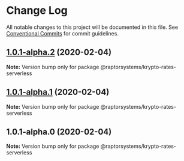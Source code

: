 # Change Log

All notable changes to this project will be documented in this file.
See [Conventional Commits](https://conventionalcommits.org) for commit guidelines.

## [1.0.1-alpha.2](https://github.com/raptorsystems/krypto-rates/compare/@raptorsystems/krypto-rates-serverless@1.0.1-alpha.1...@raptorsystems/krypto-rates-serverless@1.0.1-alpha.2) (2020-02-04)

**Note:** Version bump only for package @raptorsystems/krypto-rates-serverless





## [1.0.1-alpha.1](https://github.com/raptorsystems/krypto-rates/compare/@raptorsystems/krypto-rates-serverless@1.0.1-alpha.0...@raptorsystems/krypto-rates-serverless@1.0.1-alpha.1) (2020-02-04)

**Note:** Version bump only for package @raptorsystems/krypto-rates-serverless





## 1.0.1-alpha.0 (2020-02-04)

**Note:** Version bump only for package @raptorsystems/krypto-rates-serverless
